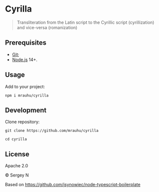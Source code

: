 # Cyrilla

> Transliteration from the Latin script to the Cyrillic script (сyrillization) and vice-versa (romanization)

## Prerequisites

* [Git](https://git-scm.com/);
* [Node.js](https://nodejs.org/) 14+.

## Usage

Add to your project:

```
npm i mrauhu/cyrilla
```

## Development

Clone repository:

```
git clone https://github.com/mrauhu/cyrilla
```

```
cd cyrilla
```

## License

Apache 2.0

© Sergey N

Based on https://github.com/jsynowiec/node-typescript-boilerplate
